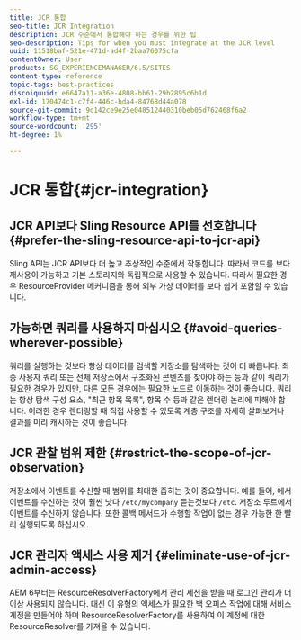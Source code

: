 ```yaml
---
title: JCR 통합
seo-title: JCR Integration
description: JCR 수준에서 통합해야 하는 경우를 위한 팁
seo-description: Tips for when you must integrate at the JCR level
uuid: 11518baf-521e-471d-ad4f-2baa76075cfa
contentOwner: User
products: SG_EXPERIENCEMANAGER/6.5/SITES
content-type: reference
topic-tags: best-practices
discoiquuid: e6647a11-a36e-4808-bb61-29b2895c6b1d
exl-id: 170474c1-c7f4-446c-bda4-84768d44a078
source-git-commit: 9d142ce9e25e048512440310beb05d762468f6a2
workflow-type: tm+mt
source-wordcount: '295'
ht-degree: 1%

---
```


# JCR 통합{#jcr-integration}

## JCR API보다 Sling Resource API를 선호합니다 {#prefer-the-sling-resource-api-to-jcr-api}

Sling API는 JCR API보다 더 높고 추상적인 수준에서 작동합니다. 따라서 코드를 보다 재사용이 가능하고 기본 스토리지와 독립적으로 사용할 수 있습니다. 따라서 필요한 경우 ResourceProvider 메커니즘을 통해 외부 가상 데이터를 보다 쉽게 포함할 수 있습니다.

## 가능하면 쿼리를 사용하지 마십시오 {#avoid-queries-wherever-possible}

쿼리를 실행하는 것보다 항상 데이터를 검색할 저장소를 탐색하는 것이 더 빠릅니다. 최종 사용자 쿼리 또는 전체 저장소에서 구조화된 콘텐츠를 찾아야 하는 등과 같이 쿼리가 필요한 경우가 있지만, 다른 모든 경우에는 필요한 노드로 이동하는 것이 좋습니다. 쿼리는 항상 탐색 구성 요소, &quot;최근 항목 목록&quot;, 항목 수 등과 같은 렌더링 논리에 피해야 합니다. 이러한 경우 렌더링할 때 직접 사용할 수 있도록 계층 구조를 자세히 살펴보거나 결과를 미리 캐시하는 것이 좋습니다.

## JCR 관찰 범위 제한 {#restrict-the-scope-of-jcr-observation}

저장소에서 이벤트를 수신할 때 범위를 최대한 좁히는 것이 중요합니다. 예를 들어, 에서 이벤트를 수신하는 것이 훨씬 낫다 `/etc/mycompany` 듣는것보다 `/etc`. 저장소 루트에서 이벤트를 수신하지 않습니다. 또한 콜백 메서드가 수행할 작업이 없는 경우 가능한 한 빨리 실행되도록 하십시오.

## JCR 관리자 액세스 사용 제거 {#eliminate-use-of-jcr-admin-access}

AEM 6부터는 ResourceResolverFactory에서 관리 세션을 받을 때 로그인 관리가 더 이상 사용되지 않습니다. 대신 이 유형의 액세스가 필요한 백 오피스 작업에 대해 서비스 계정을 만들어야 하며 ResourceResolverFactory를 사용하여 이 계정에 대한 ResourceResolver를 가져올 수 있습니다.
